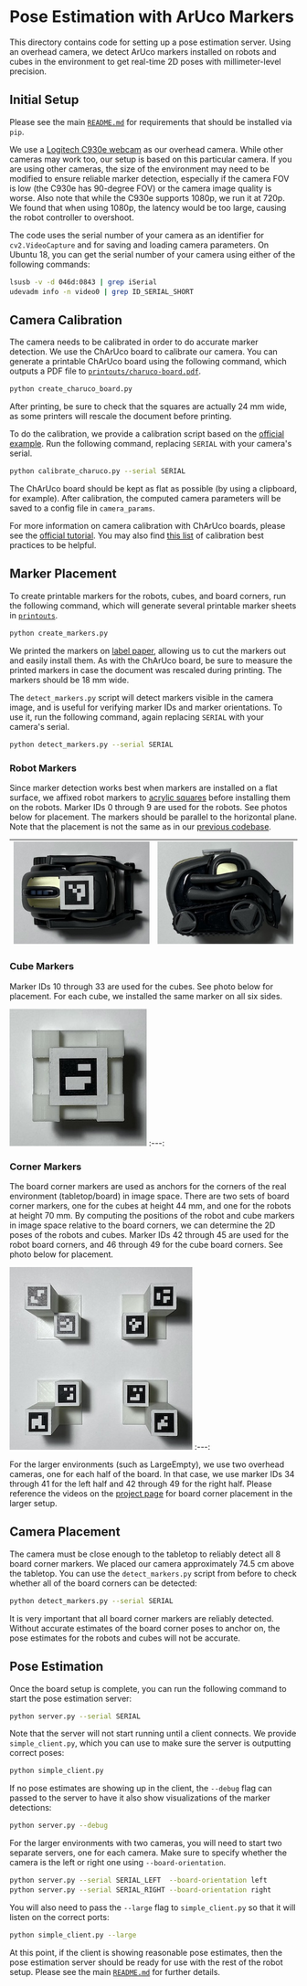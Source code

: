 # Pose Estimation with ArUco Markers

This directory contains code for setting up a pose estimation server. Using an overhead camera, we detect ArUco markers installed on robots and cubes in the environment to get real-time 2D poses with millimeter-level precision.

## Initial Setup

Please see the main [`README.md`](../README.md) for requirements that should be installed via `pip`.

We use a [Logitech C930e webcam](https://www.amazon.com/Logitech-C930e-1080P-Video-Webcam/dp/B00CRJWW2G) as our overhead camera. While other cameras may work too, our setup is based on this particular camera. If you are using other cameras, the size of the environment may need to be modified to ensure reliable marker detection, especially if the camera FOV is low (the C930e has 90-degree FOV) or the camera image quality is worse. Also note that while the C930e supports 1080p, we run it at 720p. We found that when using 1080p, the latency would be too large, causing the robot controller to overshoot.

The code uses the serial number of your camera as an identifier for `cv2.VideoCapture` and for saving and loading camera parameters. On Ubuntu 18, you can get the serial number of your camera using either of the following commands:

```bash
lsusb -v -d 046d:0843 | grep iSerial
udevadm info -n video0 | grep ID_SERIAL_SHORT
```

## Camera Calibration

The camera needs to be calibrated in order to do accurate marker detection. We use the ChArUco board to calibrate our camera. You can generate a printable ChArUco board using the following command, which outputs a PDF file to [`printouts/charuco-board.pdf`](printouts/charuco-board.pdf).

```bash
python create_charuco_board.py
```

After printing, be sure to check that the squares are actually 24 mm wide, as some printers will rescale the document before printing.

To do the calibration, we provide a calibration script based on the [official example](https://github.com/opencv/opencv_contrib/blob/master/modules/aruco/samples/calibrate_camera_charuco.cpp). Run the following command, replacing `SERIAL` with your camera's serial.

```bash
python calibrate_charuco.py --serial SERIAL
```

The ChArUco board should be kept as flat as possible (by using a clipboard, for example). After calibration, the computed camera parameters will be saved to a config file in `camera_params`.

For more information on camera calibration with ChArUco boards, please see the [official tutorial](https://docs.opencv.org/4.4.0/da/d13/tutorial_aruco_calibration.html). You may also find [this list](https://calib.io/blogs/knowledge-base/calibration-best-practices) of calibration best practices to be helpful.

## Marker Placement

To create printable markers for the robots, cubes, and board corners, run the following command, which will generate several printable marker sheets in [`printouts`](printouts).

```bash
python create_markers.py
```

We printed the markers on [label paper](https://www.amazon.com/AmazonBasics-Address-Labels-Inkjet-Printers/dp/B074KQRJKN), allowing us to cut the markers out and easily install them. As with the ChArUco board, be sure to measure the printed markers in case the document was rescaled during printing. The markers should be 18 mm wide.

The `detect_markers.py` script will detect markers visible in the camera image, and is useful for verifying marker IDs and marker orientations. To use it, run the following command, again replacing `SERIAL` with your camera's serial.

```bash
python detect_markers.py --serial SERIAL
```

### Robot Markers

Since marker detection works best when markers are installed on a flat surface, we affixed robot markers to [acrylic squares](https://www.amazon.com/1-5mm-Clear-Miniature-Bases-Square/dp/B00MNMRFEW) before installing them on the robots. Marker IDs 0 through 9 are used for the robots. See photos below for placement. The markers should be parallel to the horizontal plane. Note that the placement is not the same as in our [previous codebase](https://github.com/jimmyyhwu/spatial-action-maps/tree/master/aruco#robot-markers).

![](images/robot-top.jpg) | ![](images/robot-side.jpg)
:---: | :---:

### Cube Markers

Marker IDs 10 through 33 are used for the cubes. See photo below for placement. For each cube, we installed the same marker on all six sides.

![](images/cube.jpg)
:---:

### Corner Markers

The board corner markers are used as anchors for the corners of the real environment (tabletop/board) in image space. There are two sets of board corner markers, one for the cubes at height 44 mm, and one for the robots at height 70 mm. By computing the positions of the robot and cube markers in image space relative to the board corners, we can determine the 2D poses of the robots and cubes. Marker IDs 42 through 45 are used for the robot board corners, and 46 through 49 for the cube board corners. See photo below for placement.

![](images/board-corners.jpg)
:---:

For the larger environments (such as LargeEmpty), we use two overhead cameras, one for each half of the board. In that case, we use marker IDs 34 through 41 for the left half and 42 through 49 for the right half. Please reference the videos on the [project page](https://spatial-intention-maps.cs.princeton.edu) for board corner placement in the larger setup.

## Camera Placement

The camera must be close enough to the tabletop to reliably detect all 8 board corner markers. We placed our camera approximately 74.5 cm above the tabletop. You can use the `detect_markers.py` script from before to check whether all of the board corners can be detected:

```bash
python detect_markers.py --serial SERIAL
```

It is very important that all board corner markers are reliably detected. Without accurate estimates of the board corner poses to anchor on, the pose estimates for the robots and cubes will not be accurate.

## Pose Estimation

Once the board setup is complete, you can run the following command to start the pose estimation server:

```bash
python server.py --serial SERIAL
```

Note that the server will not start running until a client connects. We provide `simple_client.py`, which you can use to make sure the server is outputting correct poses:

```bash
python simple_client.py
```

If no pose estimates are showing up in the client, the `--debug` flag can passed to the server to have it also show visualizations of the marker detections:

```bash
python server.py --debug
```

For the larger environments with two cameras, you will need to start two separate servers, one for each camera. Make sure to specify whether the camera is the left or right one using `--board-orientation`.

```bash
python server.py --serial SERIAL_LEFT  --board-orientation left
python server.py --serial SERIAL_RIGHT --board-orientation right
```

You will also need to pass the `--large` flag to `simple_client.py` so that it will listen on the correct ports:

```bash
python simple_client.py --large
```

At this point, if the client is showing reasonable pose estimates, then the pose estimation server should be ready for use with the rest of the robot setup. Please see the main [`README.md`](../README.md) for further details.
